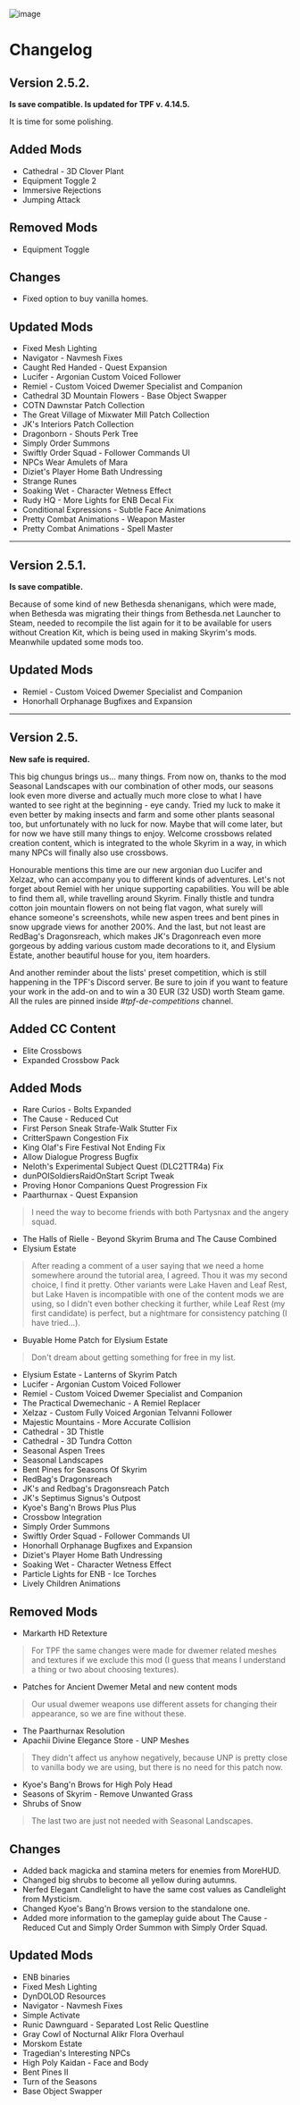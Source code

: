 ![image](images/Banner.webp)

# Changelog

## Version 2.5.2.

**Is save compatible. Is updated for TPF v. 4.14.5.**

It is time for some polishing.

## Added Mods

* Cathedral - 3D Clover Plant
* Equipment Toggle 2
* Immersive Rejections
* Jumping Attack

## Removed Mods

* Equipment Toggle

## Changes

* Fixed option to buy vanilla homes.

## Updated Mods

* Fixed Mesh Lighting
* Navigator - Navmesh Fixes
* Caught Red Handed - Quest Expansion
* Lucifer - Argonian Custom Voiced Follower
* Remiel - Custom Voiced Dwemer Specialist and Companion
* Cathedral 3D Mountain Flowers - Base Object Swapper
* COTN Dawnstar Patch Collection
* The Great Village of Mixwater Mill Patch Collection
* JK's Interiors Patch Collection
* Dragonborn - Shouts Perk Tree
* Simply Order Summons
* Swiftly Order Squad - Follower Commands UI
* NPCs Wear Amulets of Mara
* Diziet's Player Home Bath Undressing
* Strange Runes
* Soaking Wet - Character Wetness Effect
* Rudy HQ - More Lights for ENB Decal Fix
* Conditional Expressions - Subtle Face Animations
* Pretty Combat Animations - Weapon Master
* Pretty Combat Animations - Spell Master

---

## Version 2.5.1.

**Is save compatible.**

Because of some kind of new Bethesda shenanigans, which were made, when Bethesda was migrating their things from Bethesda.net Launcher to Steam, needed to recompile the list again for it to be available for users without Creation Kit, which is being used in making Skyrim's mods. Meanwhile updated some mods too.

## Updated Mods

* Remiel - Custom Voiced Dwemer Specialist and Companion
* Honorhall Orphanage Bugfixes and Expansion

---

## Version 2.5.

**New safe is required.**

This big chungus brings us... many things.
From now on, thanks to the mod Seasonal Landscapes with our combination of other mods, our seasons look even more diverse and actually much more close to what I have wanted to see right at the beginning - eye candy. Tried my luck to make it even better by making insects and farm and some other plants seasonal too, but unfortunately with no luck for now. Maybe that will come later, but for now we have still many things to enjoy. Welcome crossbows related creation content, which is integrated to the whole Skyrim in a way, in which many NPCs will finally also use crossbows.

Honourable mentions this time are our new argonian duo Lucifer and Xelzaz, who can accompany you to different kinds of adventures. Let's not forget about Remiel with her unique supporting capabilities. You will be able to find them all, while travelling around Skyrim. Finally thistle and tundra cotton join mountain flowers on not being flat vagon, what surely will ehance someone's screenshots, while new aspen trees and bent pines in snow upgrade views for another 200%. And the last, but not least are RedBag's Dragonsreach, which makes JK's Dragonreach even more gorgeous by adding various custom made decorations to it, and Elysium Estate, another beautiful house for you, item hoarders.

And another reminder about the lists' preset competition, which is still happening in the TPF's Discord server. Be sure to join if you want to feature your work in the add-on and to win a 30 EUR (32 USD) worth Steam game. All the rules are pinned inside _#tpf-de-competitions_ channel.

## Added CC Content

* Elite Crossbows
* Expanded Crossbow Pack

## Added Mods

* Rare Curios - Bolts Expanded
* The Cause - Reduced Cut
* First Person Sneak Strafe-Walk Stutter Fix
* CritterSpawn Congestion Fix
* King Olaf's Fire Festival Not Ending Fix
* Allow Dialogue Progress Bugfix
* Neloth's Experimental Subject Quest (DLC2TTR4a) Fix
* dunPOISoldiersRaidOnStart Script Tweak
* Proving Honor Companions Quest Progression Fix
* Paarthurnax - Quest Expansion
> I need the way to become friends with both Partysnax and the angery squad. 
* The Halls of Rielle - Beyond Skyrim Bruma and The Cause Combined
* Elysium Estate
> After reading a comment of a user saying that we need a home somewhere around the tutorial area, I agreed. Thou it was my second choice, I find it pretty. Other variants were Lake Haven and Leaf Rest, but Lake Haven is incompatible with one of the content mods we are using, so I didn't even bother checking it further, while Leaf Rest (my first candidate) is perfect, but a nightmare for consistency patching (I have tried...). 
* Buyable Home Patch for Elysium Estate
> Don't dream about getting something for free in my list.
* Elysium Estate - Lanterns of Skyrim Patch
* Lucifer - Argonian Custom Voiced Follower
* Remiel - Custom Voiced Dwemer Specialist and Companion
* The Practical Dwemechanic - A Remiel Replacer
* Xelzaz - Custom Fully Voiced Argonian Telvanni Follower
* Majestic Mountains - More Accurate Collision
* Cathedral - 3D Thistle
* Cathedral - 3D Tundra Cotton
* Seasonal Aspen Trees
* Seasonal Landscapes
* Bent Pines for Seasons Of Skyrim
* RedBag's Dragonsreach
* JK's and Redbag's Dragonsreach Patch
* JK's Septimus Signus's Outpost
* Kyoe's Bang'n Brows Plus Plus
* Crossbow Integration
* Simply Order Summons
* Swiftly Order Squad - Follower Commands UI
* Honorhall Orphanage Bugfixes and Expansion
* Diziet's Player Home Bath Undressing
* Soaking Wet - Character Wetness Effect
* Particle Lights for ENB - Ice Torches
* Lively Children Animations

## Removed Mods

* Markarth HD Retexture
> For TPF the same changes were made for dwemer related meshes and textures if we exclude this mod (I guess that means I understand a thing or two about choosing textures).
* Patches for Ancient Dwemer Metal and new content mods
> Our usual dwemer weapons use different assets for changing their appearance, so we are fine without these. 
* The Paarthurnax Resolution
* Apachii Divine Elegance Store - UNP Meshes
> They didn't affect us anyhow negatively, because UNP is pretty close to vanilla body we are using, but there is no need for this patch now.
* Kyoe's Bang'n Brows for High Poly Head
* Seasons of Skyrim - Remove Unwanted Grass
* Shrubs of Snow
> The last two are just not needed with Seasonal Landscapes.

## Changes

* Added back magicka and stamina meters for enemies from MoreHUD.
* Changed big shrubs to become all yellow during autumns.
* Nerfed Elegant Candlelight to have the same cost values as Candlelight from Mysticism.
* Changed Kyoe's Bang'n Brows version to the standalone one.
* Added more information to the gameplay guide about The Cause - Reduced Cut and Simply Order Summon with Simply Order Squad.

## Updated Mods

* ENB binaries
* Fixed Mesh Lighting
* DynDOLOD Resources
* Navigator - Navmesh Fixes
* Simple Activate
* Runic Dawnguard - Separated Lost Relic Questline
* Gray Cowl of Nocturnal Alikr Flora Overhaul
* Morskom Estate
* Tragedian's Interesting NPCs
* High Poly Kaidan - Face and Body
* Bent Pines II
* Turn of the Seasons
* Base Object Swapper

